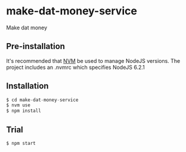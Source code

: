 # make-dat-money-service

Make dat money

## Pre-installation

It's recommended that [NVM](https://github.com/creationix/nvm) be used to manage NodeJS versions.
The project includes an .nvmrc which specifies NodeJS 6.2.1

## Installation

```javascript
$ cd make-dat-money-service
$ nvm use
$ npm install
```

## Trial

```shell
$ npm start
```
